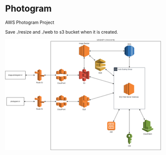 # Photogram
AWS Photogram Project


Save ./resize and ./web to s3 bucket when it is created.

![Alt text here](images/photogram_diagram.png)